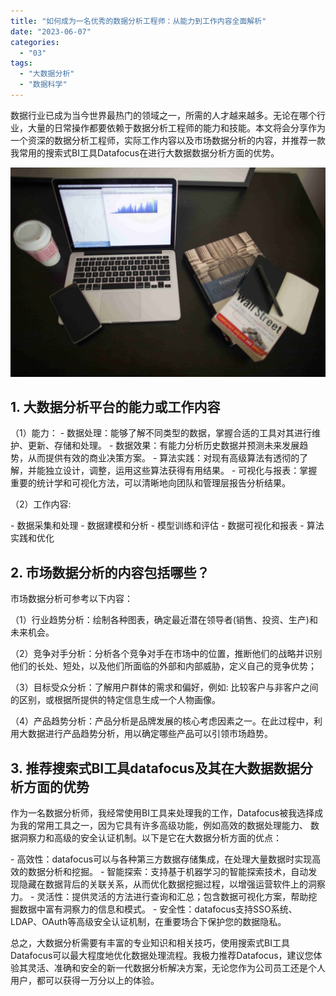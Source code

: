 ```yaml
---
title: "如何成为一名优秀的数据分析工程师：从能力到工作内容全面解析"
date: "2023-06-07"
categories: 
  - "03"
tags: 
  - "大数据分析"
  - "数据科学"
---
```


数据行业已成为当今世界最热门的领域之一，所需的人才越来越多。无论在哪个行业，大量的日常操作都要依赖于数据分析工程师的能力和技能。本文将会分享作为一个资深的数据分析工程师，实际工作内容以及市场数据分析的内容，并推荐一款我常用的搜索式BI工具Datafocus在进行大数据数据分析方面的优势。

![](images/1642754329-1.jpg)

## 1\. 大数据分析平台的能力或工作内容

（1）能力： - 数据处理：能够了解不同类型的数据，掌握合适的工具对其进行维护、更新、存储和处理。 - 数据效果：有能力分析历史数据并预测未来发展趋势，从而提供有效的商业决策方案。 - 算法实践：对现有高级算法有透彻的了解，并能独立设计，调整，运用这些算法获得有用结果。 - 可视化与报表：掌握重要的统计学和可视化方法，可以清晰地向团队和管理层报告分析结果。

（2）工作内容:

\- 数据采集和处理 - 数据建模和分析 - 模型训练和评估 - 数据可视化和报表 - 算法实践和优化

## 2\. 市场数据分析的内容包括哪些？

市场数据分析可参考以下内容：

（1）行业趋势分析：绘制各种图表，确定最近潜在领导者(销售、投资、生产)和未来机会。

（2）竞争对手分析：分析各个竞争对手在市场中的位置，推断他们的战略并识别他们的长处、短处，以及他们所面临的外部和内部威胁，定义自己的竞争优势；

（3）目标受众分析：了解用户群体的需求和偏好，例如: 比较客户与非客户之间的区别，或根据所提供的特定信息生成一个人物画像。

（4）产品趋势分析：产品分析是品牌发展的核心考虑因素之一。在此过程中，利用大数据进行产品趋势分析，用以确定哪些产品可以引领市场趋势。

## 3\. 推荐搜索式BI工具datafocus及其在大数据数据分析方面的优势

作为一名数据分析师，我经常使用BI工具来处理我的工作，Datafocus被我选择成为我的常用工具之一，因为它具有许多高级功能，例如高效的数据处理能力、 数据洞察力和高级的安全认证机制。以下是它在大数据分析方面的优点：

\- 高效性：datafocus可以与各种第三方数据存储集成，在处理大量数据时实现高效的数据分析和挖掘。 - 智能探索：支持基于机器学习的智能探索技术，自动发现隐藏在数据背后的关联关系，从而优化数据挖掘过程，以增强运营软件上的洞察力。 - 灵活性：提供灵活的方法进行查询和汇总；包含数据可视化方案，帮助挖掘数据中富有洞察力的信息和模式。 - 安全性：datafocus支持SSO系统、LDAP、OAuth等高级安全认证机制，在重要场合下保护您的数据隐私。

总之，大数据分析需要有丰富的专业知识和相关技巧，使用搜索式BI工具Datafocus可以最大程度地优化数据处理流程。我极力推荐Datafocus，建议您体验其灵活、准确和安全的新一代数据分析解决方案，无论您作为公司员工还是个人用户，都可以获得一万分以上的体验。
